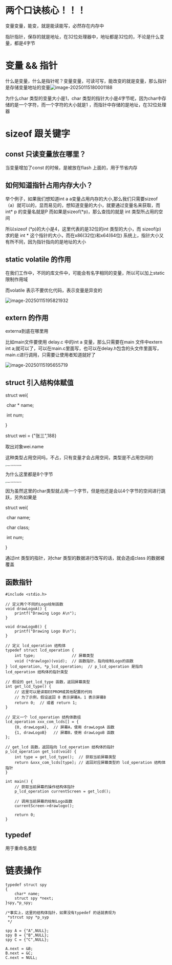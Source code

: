 # 两个口诀核心！！！

变量变量，能变，就是能读能写，必然存在内存中

指针指针，保存的就是地址，在32位处理器中，地址都是32位的，不论是什么变量，都是4字节

# 变量 && 指针

什么是变量，什么是指针呢？变量变量，可读可写，能改变的就是变量，那么指针是存储变量地址的变量![image-20250115180001188](C:\Users\Administrator\AppData\Roaming\Typora\typora-user-images\image-20250115180001188.png)

为什么char 类型的变量大小是1，char 类型的指针大小是4字节呢，因为char中存储的是一个字符，而一个字符的大小就是1 ，而指针中存储的是地址，在32位处理器 





# sizeof 跟关键字

## const 只读变量放在哪里？

当变量增加了const 的时候，是被放在flash 上面的，用于节省内存



## 如何知道指针占用内存大小？

举个例子，如果我们想知道int a  a变量占用内存的大小,那么我们只需要sizeof（a）就可以的，显而易见的，想知道变量的大小，就要通过变量名来获取，而int* p 的变量名就是P 而如果是sizeof(*p)，那么查找的就是 int 类型所占用的空间

所以sizeof (*p)的大小是4，这里代表的是32位的int 类型的大小，而 sizeof(p) 求的是 int * 这个指针的大小，而在x86(32位)和x64(64位) 系统上，指针大小又有所不同，因为指针指向的是地址的大小



## static volatile 的作用

在我们工作中，不同的库文件中，可能会有名字相同的变量，所以可以加上static 限制作用域

而volatile 表示不要优化代码，表示变量是异变的

![image-20250115195821932](C:\Users\Administrator\AppData\Roaming\Typora\typora-user-images\image-20250115195821932.png)

## extern 的作用

externa到底在哪里用

比如main文件要使用 delay.c 中的int a 变量，那么只需要在main 文件中extern int a;就可以了，可以在main.c里面写，也可以在delay.h包含的头文件里面写，main.c进行调用，只需要让使用者知道就好了

![image-20250115195655719](C:\Users\Administrator\AppData\Roaming\Typora\typora-user-images\image-20250115195655719.png)

## struct 引入结构体赋值 

struct wei{	

​	char * name;

​	int num;

}

struct wei = {"张三",188}

取出对象wei.name

这种类型占用空间吗，不占，只有变量才会占用空间，类型是不占用空间的   

<img src="C:\Users\Administrator\AppData\Roaming\Typora\typora-user-images\image-20250115201048286.png" alt="image-20250115201048286" style="zoom:25%;" />

为什么这里都是8个字节   

<img src="C:\Users\Administrator\AppData\Roaming\Typora\typora-user-images\image-20250115201454749.png" alt="image-20250115201454749" style="zoom:25%;" />

因为虽然这里的char类型就占用一个字节，但是他还是会以4个字节的空间进行跳跃，另外如果是

struct wei{	

​	char name;

​	char class;

​	int num;

}

通过int 类型的指针，对char 类型的数据进行改写的话，就会造成class 的数据被覆盖

## 函数指针

```
#include <stdio.h>

// 定义两个不同的Logo绘制函数
void drawLogoA() {
    printf("Drawing Logo A\n");
}

void drawLogoB() {
    printf("Drawing Logo B\n");
}

// 定义 lcd_operation 结构体
typedef struct lcd_operation {
    int type;                // 屏幕类型
    void (*drawlogo)(void);  // 函数指针，指向绘制Logo的函数
} lcd_operation, *p_lcd_operation;  // p_lcd_operation 是指向 lcd_operation 结构体的指针类型

// 假设的 get_lcd_type 函数，返回屏幕类型
int get_lcd_type() {
    // 这里可以是读取EEPROM或其他配置的代码
    // 为了示例，假设返回 0 表示屏幕A，1 表示屏幕B
    return 0;  // 或者 return 1;
}

// 定义一个 lcd_operation 结构体数组
lcd_operation xxx_com_lcds[] = {
    {0, drawLogoA},  // 屏幕A，使用 drawLogoA 函数
    {1, drawLogoB}   // 屏幕B，使用 drawLogoB 函数
};

// get_lcd 函数，返回指向 lcd_operation 结构体的指针
p_lcd_operation get_lcd(void) {
    int type = get_lcd_type();  // 获取当前屏幕类型
    return &xxx_com_lcds[type]; // 返回对应屏幕类型的 lcd_operation 结构体指针
}

int main() {
    // 获取当前屏幕的操作结构体指针
    p_lcd_operation currentScreen = get_lcd();

    // 调用当前屏幕的绘制Logo函数
    currentScreen->drawlogo();

    return 0;
}
```

## typedef 

用于重命名类型



# 链表操作

```
typedef struct spy 
{
	char* name;
	struct spy *next;
}spy,*p_spy;

/*事实上，这里的结构体指针，如果没有typedef 的话就表现为
 *strcut spy *p_syp
 */

spy A = {"A",NULL};
spy B = {"B",NULL};
spy C = {"C",NULL};

A.next = &B;
B.next = &C;
C.next = NULL;
```

